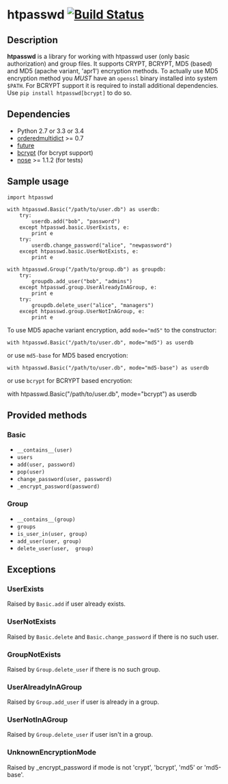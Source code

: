 # htpasswd [![Build Status](https://secure.travis-ci.org/thesharp/htpasswd.png)](http://travis-ci.org/thesharp/htpasswd)

## Description
**htpasswd** is a library for working with htpasswd user (only basic authorization) and group files. It supports CRYPT, BCRYPT, MD5 (based) and MD5 (apache variant, 'apr1') encryption methods. To actually use MD5 encryption method you *MUST* have an ``openssl`` binary installed into system ``$PATH``. For BCRYPT support it is required to install additional dependencies. Use `pip install htpasswd[bcrypt]` to do so.

## Dependencies
- Python 2.7 or 3.3 or 3.4
- [orderedmultidict](http://pypi.python.org/pypi/orderedmultidict/0.7) >= 0.7
- [future](https://pypi.python.org/pypi/future)
- [bcrypt](https://pypi.org/project/bcrypt/) (for bcrypt support)
- [nose](http://pypi.python.org/pypi/nose/) >= 1.1.2 (for tests)

## Sample usage
    import htpasswd

    with htpasswd.Basic("/path/to/user.db") as userdb:
        try:
            userdb.add("bob", "password")
        except htpasswd.basic.UserExists, e:
            print e
        try:
            userdb.change_password("alice", "newpassword")
        except htpasswd.basic.UserNotExists, e:
            print e

    with htpasswd.Group("/path/to/group.db") as groupdb:
        try:
            groupdb.add_user("bob", "admins")
        except htpasswd.group.UserAlreadyInAGroup, e:
            print e
        try:
            groupdb.delete_user("alice", "managers")
        except htpasswd.group.UserNotInAGroup, e:
            print e

To use MD5 apache variant encryption, add ``mode="md5"`` to the constructor:

    with htpasswd.Basic("/path/to/user.db", mode="md5") as userdb

or use ``md5-base`` for MD5 based encryotion:

    with htpasswd.Basic("/path/to/user.db", mode="md5-base") as userdb

or use ``bcrypt`` for BCRYPT based encryotion:

with htpasswd.Basic("/path/to/user.db", mode="bcrypt") as userdb

## Provided methods

### Basic
- ``__contains__(user)``
- ``users``
- ``add(user, password)``
- ``pop(user)``
- ``change_password(user, password)``
- ``_encrypt_password(password)``

### Group
- ``__contains__(group)``
- ``groups``
- ``is_user_in(user, group)``
- ``add_user(user, group)``
- ``delete_user(user,  group)``

## Exceptions

### UserExists
Raised by ``Basic.add`` if user already exists.

### UserNotExists
Raised by ``Basic.delete`` and ``Basic.change_password`` if there is no such user.

### GroupNotExists
Raised by ``Group.delete_user`` if there is no such group.

### UserAlreadyInAGroup
Raised by ``Group.add_user`` if user is already in a group.

### UserNotInAGroup
Raised by ``Group.delete_user`` if user isn't in a group.

### UnknownEncryptionMode
Raised by _encrypt_password if mode is not 'crypt', 'bcrypt', 'md5' or 'md5-base'.
